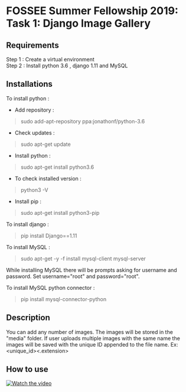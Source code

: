 # FOSSEE Summer Fellowship 2019: Task 1: Django Image Gallery

## Requirements

Step 1 : Create a virtual environment <br />
Step 2 : Install python 3.6 , django 1.11 and MySQL <br /> 

## Installations

To install python :

* Add repository : 

> sudo add-apt-repository ppa:jonathonf/python-3.6


* Check updates  : 

> sudo apt-get update

* Install python : 

> sudo apt-get install python3.6

* To check installed version : 

> python3 -V

* Install pip : 

> sudo apt-get install python3-pip

To install django : 

> pip install Django==1.11

To install MySQL : 

> sudo apt-get -y -f install mysql-client mysql-server

While installing MySQL there will be prompts asking for username and password. Set username="root" and password="root".

To install MySQL python connector :

> pip install mysql-connector-python
## Description

You can add any number of images. The images will be stored in the "media" folder. If user uploads multiple images with the same name the images will be saved with the unique ID appended to the file name. Ex: <original filename><unique_id><.extension>

## How to use

[![Watch the video](https://img.youtube.com/vi/HJY9nH6G20o/maxresdefault.jpg)](https://youtu.be/HJY9nH6G20o)

